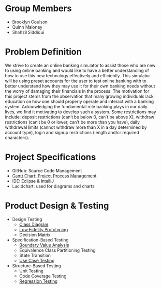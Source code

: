 # Group Members
- Brooklyn Coulson
- Quinn Maloney 
- Shahzil Siddiqui

# Problem Definition
We strive to create an online banking simulator to assist those who are new to using online banking and would like to have a better understanding of how to use this new technology effectively and efficiently. This simulator will be using preset accounts for the user to test online banking with to better understand how they may use it for their own banking needs without the worry of damaging their financials in the process. The motivation for this project stems from the observation that many growing individuals lack education on how one should properly operate and interact with a banking system. Acknowledging the fundamental role banking plays in our daily lives, we find it motivating to develop such a system. Some restrictions may include: deposit restrictions (can’t be below 0, can’t be above X), withdraw restrictions (can’t be 0 or lower, can’t be more than you have), daily withdrawal limits (cannot withdraw more than X in a day determined by account type), login and signup restrictions (length and/or required characters).

# Project Specifications
- GitHub: Source Code Management
- [Gantt Chart: Project Process Management](https://github.com/users/Shahzil27/projects/6)
- IDE: Eclipse & IntelliJ
- Lucidchart: used for diagrams and charts

# Product Design & Testing 
- Design Testing
  - [Class Diagram](https://github.com/Shahzil27/Banking-Simulator/blob/main/Documentation/Class%20Diagram%20-%20Version%202.pdf)
  - [Low Fidelity Prototyping](https://github.com/Shahzil27/Banking-Simulator/tree/main/Documentation/Prototypes)
  - Decision Matrix
- Specification-Based Testing
  - [Boundary Value Analysis](https://github.com/Shahzil27/Banking-Simulator/tree/main/Testing/Boundary%20Value%20Analysis)
  - Equivalence Class Partitioning Testing
  - State Transition
  - [Use Case Testing](https://github.com/Shahzil27/Banking-Simulator/blob/main/Testing/Use%20Case%20Testing/UseCaseTable.pdf)
- Structure-Based Testing
  - Unit Testing
  - Code Coverage Testing
  - [Regression Testing](https://github.com/Shahzil27/Banking-Simulator/tree/main/Testing/Regression%20Testing)
